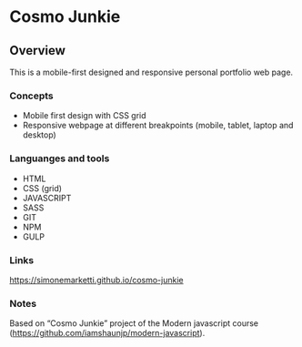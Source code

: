# Cosmo Junkie

## Overview

This is a mobile-first designed and responsive personal portfolio web page.

### Concepts

- Mobile first design with CSS grid
- Responsive webpage at different breakpoints (mobile, tablet, laptop and desktop)

### Languanges and tools

- HTML
- CSS (grid)
- JAVASCRIPT
- SASS
- GIT
- NPM
- GULP

### Links

https://simonemarketti.github.io/cosmo-junkie

### Notes

Based on “Cosmo Junkie” project of the Modern javascript course (https://github.com/iamshaunjp/modern-javascript).
